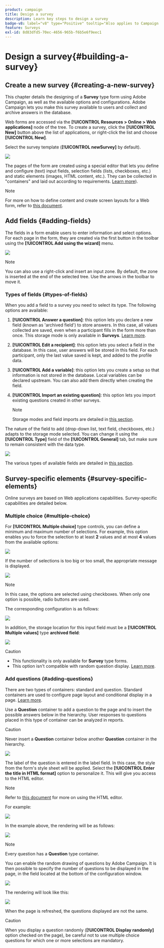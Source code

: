 ```yaml
---
product: campaign
title: Design a survey
description: Learn key steps to design a survey
badge-v8: label="v8" type="Positive" tooltip="Also applies to Campaign v8"
feature: Surveys
exl-id: 8d83dfd5-70ec-4656-965b-f6b5e6f9eec1
---
```

# Design a survey{#building-a-survey}

 

## Create a new survey {#creating-a-new-survey}

This chapter details the designing of a **Survey** type form using Adobe Campaign, as well as the available options and configurations. Adobe Campaign lets you make this survey available to users and collect and archive answers in the database.

Web forms are accessed via the **[!UICONTROL Resources > Online > Web applications]** node of the tree. To create a survey, click the **[!UICONTROL New]** button above the list of applications, or right-click the list and choose **[!UICONTROL New]**.

Select the survey template (**[!UICONTROL newSurvey]** by default).

![](assets/s_ncs_admin_survey_select_template.png)

The pages of the form are created using a special editor that lets you define and configure (text) input fields, selection fields (lists, checkboxes, etc.) and static elements (images, HTML content, etc.). They can be collected in "containers" and laid out according to requirements. [Learn more](#adding-questions)).

>[!NOTE]
>
>For more on how to define content and create screen layouts for a Web form, refer to [this document](../../web/using/about-web-forms.md).

## Add fields {#adding-fields}

The fields in a form enable users to enter information and select options. For each page in the form, they are created via the first button in the toolbar using the **[!UICONTROL Add using the wizard]** menu. 

![](assets/s_ncs_admin_survey_add_field_menu.png)

>[!NOTE]
>
>You can also use a right-click and insert an input zone. By default, the zone is inserted at the end of the selected tree. Use the arrows in the toolbar to move it.

### Types of fields {#types-of-fields}

When you add a field to a survey you need to select its type. The following options are available:

1. **[!UICONTROL Answer a question]**: this option lets you declare a new field (known as 'archived field') to store answers. In this case, all values collected are saved, even when a participant fills in the form more than once. This storage mode is only available in **Surveys**. [Learn more](../../surveys/using/managing-answers.md#storing-collected-answers).
1. **[!UICONTROL Edit a recipient]**: this option lets you select a field in the database. In this case, user answers will be stored in this field. For each participant, only the last value saved is kept, and added to the profile data.
1. **[!UICONTROL Add a variable]**: this option lets you create a setup so that information is not stored in the database. Local variables can be declared upstream. You can also add them directly when creating the field.
1. **[!UICONTROL Import an existing question]**: this option lets you import existing questions created in other surveys.

   >[!NOTE]
   >
   >Storage modes and field imports are detailed in [this section](../../surveys/using/managing-answers.md#storing-collected-answers).

The nature of the field to add (drop-down list, text field, checkboxes, etc.) adapts to the storage mode selected. You can change it using the **[!UICONTROL Type]** field of the **[!UICONTROL General]** tab, but make sure to remain consistent with the data type.

![](assets/s_ncs_admin_survey_change_type.png)

The various types of available fields are detailed in [this section](../../web/using/about-web-forms.md).

## Survey-specific elements {#survey-specific-elements}

Online surveys are based on Web applications capabilities. Survey-specific capabilities are detailed below.

### Multiple choice {#multiple-choice}

For **[!UICONTROL Multiple choice]** type controls, you can define a minimum and maximum number of selections. For example, this option enables you to force the selection to at least **2** values and at most **4** values from the available options:

![](assets/s_ncs_admin_survey_multichoice_ex1.png)

If the number of selections is too big or too small, the appropriate message is displayed.

![](assets/s_ncs_admin_survey_multichoice_ex2.png)

>[!NOTE]
>
>In this case, the options are selected using checkboxes. When only one option is possible, radio buttons are used.

The corresponding configuration is as follows:

![](assets/s_ncs_admin_survey_multichoice_ex3.png)

In addition, the storage location for this input field must be a **[!UICONTROL Multiple values]** type **archived field**: 

![](assets/s_ncs_admin_survey_multiple_values_field.png)

>[!CAUTION]
>
>* This functionality is only available for **Survey** type forms. 
>* This option isn't compatible with random question display. [Learn more](#adding-questions).

### Add questions {#adding-questions}

There are two types of containers: standard and question. Standard containers are used to configure page layout and conditional display in a page. [Learn more](../../web/using/about-web-forms.md).

Use a **Question** container to add a question to the page and to insert the possible answers below in the hierarchy. User responses to questions placed in this type of container can be analyzed in reports.

>[!CAUTION]
>
>Never insert a **Question** container below another **Question** container in the hierarchy.

![](assets/s_ncs_admin_question_label.png)

The label of the question is entered in the label field. In this case, the style from the form's style sheet will be applied. Select the **[!UICONTROL Enter the title in HTML format]** option to personalize it. This will give you access to the HTML editor.

>[!NOTE]
>
>Refer to [this document](../../web/using/about-web-forms.md) for more on using the HTML editor.

For example:

![](assets/s_ncs_admin_survey_containers_qu_arbo.png)

In the example above, the rendering will be as follows:

![](assets/s_ncs_admin_survey_containers_qu_ex.png)

>[!NOTE]
>
>Every question has a **Question** type container.

You can enable the random drawing of questions by Adobe Campaign. It is then possible to specify the number of questions to be displayed in the page, in the field located at the bottom of the configuration window.

![](assets/s_ncs_admin_survey_containers_qu_display.png)

The rendering will look like this:

![](assets/s_ncs_admin_survey_containers_qu_display_rendering.png)

When the page is refreshed, the questions displayed are not the same.

>[!CAUTION]
>
>When you display a question randomly (**[!UICONTROL Display randomly]** option checked on the page), be careful not to use multiple choice questions for which one or more selections are mandatory.
